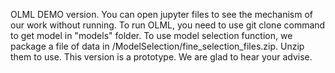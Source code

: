 OLML DEMO version. You can open jupyter files to see the mechanism of our work without running.
To run OLML, you need to use git clone command to get model in "models" folder.
To use model selection function, we package a file of data in /ModelSelection/fine_selection_files.zip. Unzip them to use.
This version is a prototype. We are glad to hear your advise.
